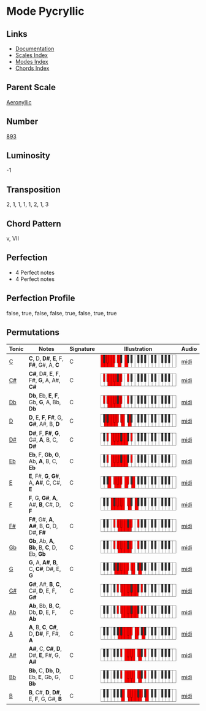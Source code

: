 # Mode Pycryllic

## Links

- [Documentation](README.md)
- [Scales Index](Scales.md)
- [Modes Index](Modes.md)
- [Chords Index](Chords.md)

## Parent Scale

[Aeronyllic](ScaleAeronyllic.md)

## Number

[893](https://ianring.com/musictheory/scales/893)

## Luminosity

-1

## Transposition

2, 1, 1, 1, 1, 2, 1, 3

## Chord Pattern

v, VII

## Perfection

- 4 Perfect notes
- 4 Perfect notes

## Perfection Profile

false, true, false, false, true, false, true, true

## Permutations

| Tonic | Notes | Signature | Illustration | Audio |
|-------|-------|-----------|--------------|-------|
| [C](ModeCNaturalPycryllic.md) | **C**, D, **D#**, **E**, F, **F#**, G#, A, **C** | C | ![CNaturalPycryllic](ModeCNaturalPycryllic.png) | [midi](https://github.com/edipermadi/music/blob/main/docs/ModeCNaturalPycryllic.mid?raw=true) |
| [C#](ModeCSharpPycryllic.md) | **C#**, D#, **E**, **F**, F#, **G**, A, A#, **C#** | C | ![CSharpPycryllic](ModeCSharpPycryllic.png) | [midi](https://github.com/edipermadi/music/blob/main/docs/ModeCSharpPycryllic.mid?raw=true) |
| [Db](ModeDFlatPycryllic.md) | **Db**, Eb, **E**, **F**, Gb, **G**, A, Bb, **Db** | C | ![DFlatPycryllic](ModeDFlatPycryllic.png) | [midi](https://github.com/edipermadi/music/blob/main/docs/ModeDFlatPycryllic.mid?raw=true) |
| [D](ModeDNaturalPycryllic.md) | **D**, E, **F**, **F#**, G, **G#**, A#, B, **D** | C | ![DNaturalPycryllic](ModeDNaturalPycryllic.png) | [midi](https://github.com/edipermadi/music/blob/main/docs/ModeDNaturalPycryllic.mid?raw=true) |
| [D#](ModeDSharpPycryllic.md) | **D#**, F, **F#**, **G**, G#, **A**, B, C, **D#** | C | ![DSharpPycryllic](ModeDSharpPycryllic.png) | [midi](https://github.com/edipermadi/music/blob/main/docs/ModeDSharpPycryllic.mid?raw=true) |
| [Eb](ModeEFlatPycryllic.md) | **Eb**, F, **Gb**, **G**, Ab, **A**, B, C, **Eb** | C | ![EFlatPycryllic](ModeEFlatPycryllic.png) | [midi](https://github.com/edipermadi/music/blob/main/docs/ModeEFlatPycryllic.mid?raw=true) |
| [E](ModeENaturalPycryllic.md) | **E**, F#, **G**, **G#**, A, **A#**, C, C#, **E** | C | ![ENaturalPycryllic](ModeENaturalPycryllic.png) | [midi](https://github.com/edipermadi/music/blob/main/docs/ModeENaturalPycryllic.mid?raw=true) |
| [F](ModeFNaturalPycryllic.md) | **F**, G, **G#**, **A**, A#, **B**, C#, D, **F** | C | ![FNaturalPycryllic](ModeFNaturalPycryllic.png) | [midi](https://github.com/edipermadi/music/blob/main/docs/ModeFNaturalPycryllic.mid?raw=true) |
| [F#](ModeFSharpPycryllic.md) | **F#**, G#, **A**, **A#**, B, **C**, D, D#, **F#** | C | ![FSharpPycryllic](ModeFSharpPycryllic.png) | [midi](https://github.com/edipermadi/music/blob/main/docs/ModeFSharpPycryllic.mid?raw=true) |
| [Gb](ModeGFlatPycryllic.md) | **Gb**, Ab, **A**, **Bb**, B, **C**, D, Eb, **Gb** | C | ![GFlatPycryllic](ModeGFlatPycryllic.png) | [midi](https://github.com/edipermadi/music/blob/main/docs/ModeGFlatPycryllic.mid?raw=true) |
| [G](ModeGNaturalPycryllic.md) | **G**, A, **A#**, **B**, C, **C#**, D#, E, **G** | C | ![GNaturalPycryllic](ModeGNaturalPycryllic.png) | [midi](https://github.com/edipermadi/music/blob/main/docs/ModeGNaturalPycryllic.mid?raw=true) |
| [G#](ModeGSharpPycryllic.md) | **G#**, A#, **B**, **C**, C#, **D**, E, F, **G#** | C | ![GSharpPycryllic](ModeGSharpPycryllic.png) | [midi](https://github.com/edipermadi/music/blob/main/docs/ModeGSharpPycryllic.mid?raw=true) |
| [Ab](ModeAFlatPycryllic.md) | **Ab**, Bb, **B**, **C**, Db, **D**, E, F, **Ab** | C | ![AFlatPycryllic](ModeAFlatPycryllic.png) | [midi](https://github.com/edipermadi/music/blob/main/docs/ModeAFlatPycryllic.mid?raw=true) |
| [A](ModeANaturalPycryllic.md) | **A**, B, **C**, **C#**, D, **D#**, F, F#, **A** | C | ![ANaturalPycryllic](ModeANaturalPycryllic.png) | [midi](https://github.com/edipermadi/music/blob/main/docs/ModeANaturalPycryllic.mid?raw=true) |
| [A#](ModeASharpPycryllic.md) | **A#**, C, **C#**, **D**, D#, **E**, F#, G, **A#** | C | ![ASharpPycryllic](ModeASharpPycryllic.png) | [midi](https://github.com/edipermadi/music/blob/main/docs/ModeASharpPycryllic.mid?raw=true) |
| [Bb](ModeBFlatPycryllic.md) | **Bb**, C, **Db**, **D**, Eb, **E**, Gb, G, **Bb** | C | ![BFlatPycryllic](ModeBFlatPycryllic.png) | [midi](https://github.com/edipermadi/music/blob/main/docs/ModeBFlatPycryllic.mid?raw=true) |
| [B](ModeBNaturalPycryllic.md) | **B**, C#, **D**, **D#**, E, **F**, G, G#, **B** | C | ![BNaturalPycryllic](ModeBNaturalPycryllic.png) | [midi](https://github.com/edipermadi/music/blob/main/docs/ModeBNaturalPycryllic.mid?raw=true) |
